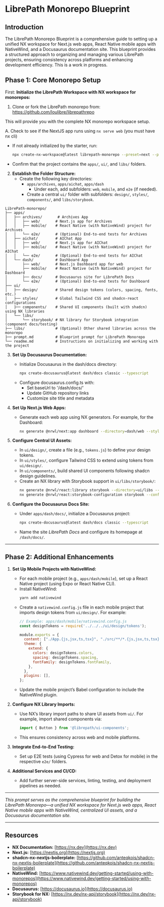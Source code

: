 # LibrePath Monorepo Blueprint

## Introduction
The LibrePath Monorepo Blueprint is a comprehensive guide to setting up a unified NX workspace for Next.js web apps, React Native mobile apps with NativeWind, and a Docusaurus documentation site. This blueprint provides a structured approach to organizing and managing various LibrePath projects, ensuring consistency across platforms and enhancing development efficiency.  This is a work in progress.

## Phase 1: Core Monorepo Setup

First: **Initialize the LibrePath Workspace with NX workspace for monorepos:**

1. Clone or fork the LibrePath monorepo from:
https://github.com/loulibre/librepathrepo

This will provide you with the complete NX monorepo workspace setup.

   A. Check to see if the NextJS app runs using `nx serve web` (you must have nx cli)

   - If not already initialized by the starter, run:
     ```bash
     npx create-nx-workspace@latest librepath-monorepo --preset=next --packageManager=yarn
     ```
   - Confirm that the project contains the `apps/`, `ui/`, and `libs/` folders.

2. **Establish the Folder Structure:**
   - Create the following key directories:
     - `apps/archives`, `apps/aichat`, `apps/dash`
       - Under each, add subfolders: `web`, `mobile`, and `e2e` (if needed).
     - Create a central `ui/` folder with subfolders: `design/`, `styles/`, `components/`, and `libs/storybook`.

```
LibrePath-monorepo/
├── apps/
│   ├── archives/       # Archives App
│   │   ├── web/       # Next.js app for Archives
│   │   ├── mobile/    # React Native (with NativeWind) project for Archives
│   │   └── e2e/       # (Optional) End-to-end tests for Archives
│   ├── aichat/        # AIChat App
│   │   ├── web/       # Next.js app for AIChat
│   │   ├── mobile/    # React Native (with NativeWind) project for AIChat
│   │   └── e2e/       # (Optional) End-to-end tests for AIChat
│   └── dash/          # Dashboard App
│       ├── web/       # Next.js Dashboard app for web
│       ├── mobile/    # React Native (with NativeWind) project for Dashboard
│       ├── docs/      # Docusaurus site for LibrePath Docs
│       └── e2e/       # (Optional) End-to-end tests for Dashboard
├── ui/
│   ├── design/        # Shared design tokens (colors, spacing, fonts, etc.)
│   ├── styles/        # Global Tailwind CSS and shadcn-react configurations
│   ├── components/    # Shared UI components (built with shadcn) using NX libraries
│   └── libs/
│       └── storybook/ # NX library for Storybook integration (component docs/testing)
├── libs/              # (Optional) Other shared libraries across the monorepo
├── prompt.md          # Blueprint prompt for LibrePath Monorepo
└── readme.md          # Instructions on initializing and working with the project
```

3. **Set Up Docusaurus Documentation:**
   - Initialize Docusaurus in the dash/docs directory:
     ```bash
     npx create-docusaurus@latest dash/docs classic --typescript
     ```
   - Configure docusaurus.config.ts with:
     - Set baseUrl to '/dash/docs/'
     - Update GitHub repository links
     - Customize site title and metadata

4. **Set Up Next.js Web Apps:**
   - Generate each web app using NX generators. For example, for the Dashboard:
     ```bash
     nx generate @nrwl/next:app dashboard --directory=dash/web --style=css
     ```

4. **Configure Central UI Assets:**
   - In `ui/design/`, create a file (e.g., `tokens.js`) to define your design tokens.
   - In `ui/styles/`, configure Tailwind CSS to extend using tokens from `ui/design/`.
   - In `ui/components/`, build shared UI components following shadcn design guidelines.
   - Create an NX library with Storybook support in `ui/libs/storybook/`:
     ```bash
     nx generate @nrwl/react:library storybook --directory=ui/libs --style=css --buildable
     nx generate @nrwl/react:storybook-configuration storybook --configureCypress --generateStories
     ```

5. **Configure the Docusaurus Docs Site:**
   - Under `apps/dash/docs/`, initialize a Docusaurus project:
     ```bash
     npx create-docusaurus@latest dash/docs classic --typescript
     ```
   - Name the site *LibrePath Docs* and configure its homepage at `/dash/docs/`.

---

## Phase 2: Additional Enhancements

1. **Set Up Mobile Projects with NativeWind:**
   - For each mobile project (e.g., `apps/dash/mobile`), set up a React Native project (using Expo or React Native CLI).
   - Install NativeWind:
     ```bash
     yarn add nativewind
     ```
   - Create a `nativewind.config.js` file in each mobile project that imports design tokens from `ui/design/`. For example:
     ```js
     // Example: apps/dash/mobile/nativewind.config.js
     const designTokens = require('../../../ui/design/tokens');

     module.exports = {
       content: ["./App.{js,jsx,ts,tsx}", "./src/**/*.{js,jsx,ts,tsx}"],
       theme: {
         extend: {
           colors: designTokens.colors,
           spacing: designTokens.spacing,
           fontFamily: designTokens.fontFamily,
         },
       },
       plugins: [],
     };
     ```
   - Update the mobile project’s Babel configuration to include the NativeWind plugin.

2. **Configure NX Library Imports:**
   - Use NX’s library import paths to share UI assets from `ui/`. For example, import shared components via:
     ```js
     import { Button } from '@librepath/ui-components';
     ```
   - This ensures consistency across web and mobile platforms.

3. **Integrate End-to-End Testing:**
   - Set up E2E tests (using Cypress for web and Detox for mobile) in the respective `e2e/` folders.

4. **Additional Services and CI/CD:**
   - Add further server-side services, linting, testing, and deployment pipelines as needed.

---

*This prompt serves as the comprehensive blueprint for building the LibrePath Monorepo—a unified NX workspace for Next.js web apps, React Native mobile apps with NativeWind, centralized UI assets, and a Docusaurus documentation site.*

---

## Resources

- **NX Documentation:** [https://nx.dev](https://nx.dev)
- **Next.js:** [https://nextjs.org](https://nextjs.org)
- **shadcn-nx-nextjs-boilerplate:** [https://github.com/anteqkois/shadcn-nx-nextjs-boilerplate](https://github.com/anteqkois/shadcn-nx-nextjs-boilerplate)
- **NativeWind:** [https://www.nativewind.dev/getting-started/using-with-monorepos](https://www.nativewind.dev/getting-started/using-with-monorepos)
- **Docusaurus:** [https://docusaurus.io](https://docusaurus.io)
- **Storybook for NX:** [https://nx.dev/nx-api/storybook](https://nx.dev/nx-api/storybook)